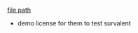 
[file path](<file:///C:\Users\jnetherton\G&W Electric Co\US-PowerGridAutomation - Documents\_Lazer\127998 - CenterPoint (Ryan Sales)>)

- demo license for them to test survalent